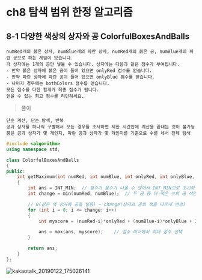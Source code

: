# ch8 탐색 범위 한정 알고리즘

## 8-1 다양한 색상의 상자와 공 ColorfulBoxesAndBalls

```
numRed개의 붉은 상자, numBlue개의 파란 상자, numRed개의 붉은 공, numBlue개의 파란 공으로 하는 게임이 있습니다.
각 상자에는 1개의 공만 넣을 수 있습니다. 상자에는 다음과 같은 점수가 부여됩니다.
- 만약 붉은 상자에 붉은 공이 들어 있으면 onlyRed 점수를 얻습니다.
- 만약 파란 상자에 파란 공이 들어 있으면 onlyBlue 점수를 얻습니다.
- 나머지 경우에는 bothColors 점수를 얻습니다.
모든 점수를 더한 합계가 최종 점수가 됩니다.
얻을 수 있는 최고 점수를 리턴하세요.
```

>풀이

```
단순 계산, 단순 탐색, 반복
공과 상자를 하나씩 구별해서 모든 경우를 조사하면 제한 시간안에 계산을 끝내는 것이 불가능
붉은 공과 상자가 몇 개인지, 파란 공과 상자가 몇 걔인지를 기준으로 수를 세서 전체 탐색
```

```cpp
#include <algorithm>
using namespace std;

class ColorfulBoxesAndBalls
{
public:
	int getMaximum(int numRed, int numBlue, int onlyRed, int onlyBlue, int bothColors)
	{
		int ans = INT_MIN;	// 점수가 음수가 나올 수 있어서 INT_MIN으로 초기화
		int change = min(numRed, numBlue);	// 두 공 중 더 적은 수의 공 색만큼만 상자와 공의 색 변경

		// 0(같은 색 상자에 공을 넣음) ~ change(상자와 공의 색을 다르게 변경)
		for (int i = 0; i <= change; i++)
		{
			int myscore = (numRed-i)*onlyRed + (numBlue-i)*onlyBlue + 2*i*bothColors;	// 그림 참고

			ans = max(ans, myscore);	// 점수 비교해서 최대 점수 선택
		}

		return ans;
	}
};
```

![kakaotalk_20190122_175026141](https://user-images.githubusercontent.com/46713032/51523321-c7de9600-1e6e-11e9-9dcd-c18068e49854.jpg)
